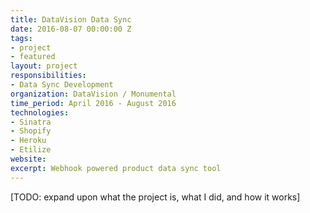 ```yaml
---
title: DataVision Data Sync
date: 2016-08-07 00:00:00 Z
tags:
- project
- featured
layout: project
responsibilities:
- Data Sync Development
organization: DataVision / Monumental
time_period: April 2016 - August 2016
technologies:
- Sinatra
- Shopify
- Heroku
- Etilize
website:
excerpt: Webhook powered product data sync tool
---
```


[TODO: expand upon what the project is, what I did, and how it works]
